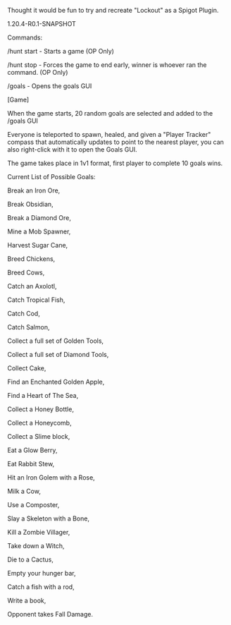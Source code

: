 Thought it would be fun to try and recreate "Lockout" as a Spigot Plugin.

1.20.4-R0.1-SNAPSHOT


Commands:

/hunt start - Starts a game (OP Only)

/hunt stop - Forces the game to end early, winner is whoever ran the command. (OP Only)

/goals - Opens the goals GUI

[Game]

When the game starts, 20 random goals are selected and added to the /goals GUI

Everyone is teleported to spawn, healed, and given a "Player Tracker" compass that 
automatically updates to point to the nearest player, you can also right-click 
with it to open the Goals GUI.

The game takes place in 1v1 format, first player to complete 10 goals wins.

Current List of Possible Goals:

Break an Iron Ore, 

Break Obsidian, 

Break a Diamond Ore,

Mine a Mob Spawner,

Harvest Sugar Cane, 

Breed Chickens, 

Breed Cows,

Catch an Axolotl,

Catch Tropical Fish,

Catch Cod,

Catch Salmon,

Collect a full set of Golden Tools,

Collect a full set of Diamond Tools,

Collect Cake, 

Find an Enchanted Golden Apple, 

Find a Heart of The Sea, 

Collect a Honey Bottle,

Collect a Honeycomb,

Collect a Slime block,

Eat a Glow Berry, 

Eat Rabbit Stew, 

Hit an Iron Golem with a Rose, 

Milk a Cow, 

Use a Composter, 

Slay a Skeleton with a Bone, 

Kill a Zombie Villager, 

Take down a Witch, 

Die to a Cactus, 

Empty your hunger bar, 

Catch a fish with a rod, 

Write a book,

Opponent takes Fall Damage.
